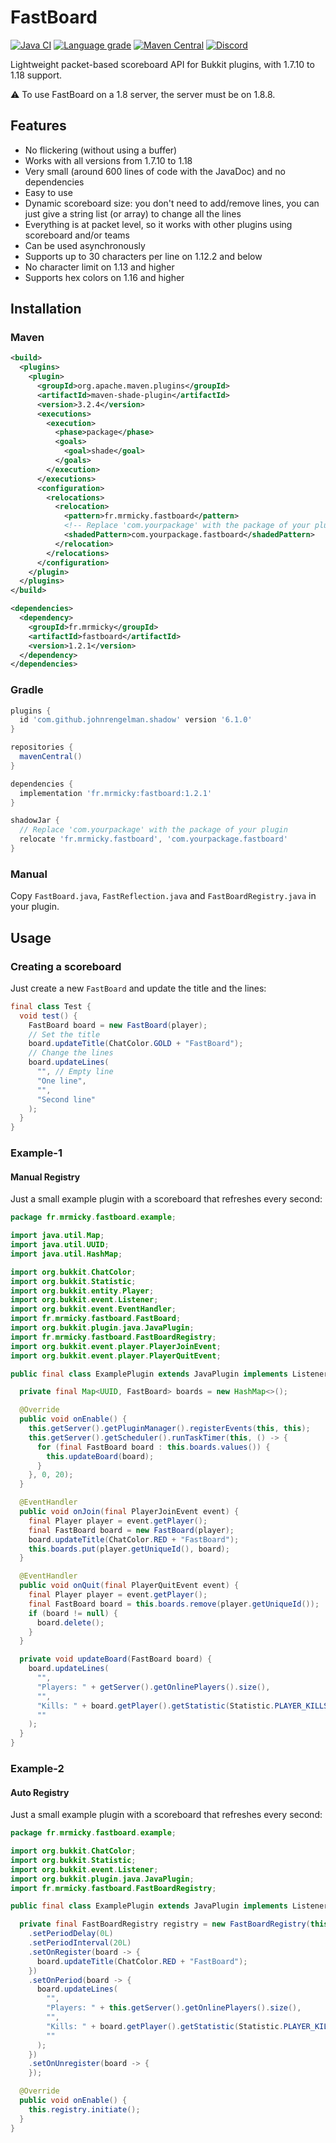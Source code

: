 # FastBoard

[![Java CI](https://github.com/MrMicky-FR/FastBoard/actions/workflows/build.yml/badge.svg)](https://github.com/MrMicky-FR/FastBoard/actions/workflows/build.yml)
[![Language grade](https://img.shields.io/lgtm/grade/java/github/MrMicky-FR/FastBoard.svg?logo=lgtm&logoWidth=18&label=code%20quality)](https://lgtm.com/projects/g/MrMicky-FR/FastBoard/context:java)
[![Maven Central](https://img.shields.io/maven-central/v/fr.mrmicky/fastboard.svg?label=Maven%20Central)](https://search.maven.org/search?q=g:%22fr.mrmicky%22%20AND%20a:%22fastboard%22)
[![Discord](https://img.shields.io/discord/390919659874156560.svg?colorB=5865f2&label=Discord&logo=discord&logoColor=white)](https://discord.gg/q9UwaBT)

Lightweight packet-based scoreboard API for Bukkit plugins, with 1.7.10 to 1.18 support.

⚠️ To use FastBoard on a 1.8 server, the server must be on 1.8.8.

## Features

* No flickering (without using a buffer)
* Works with all versions from 1.7.10 to 1.18
* Very small (around 600 lines of code with the JavaDoc) and no dependencies
* Easy to use
* Dynamic scoreboard size: you don't need to add/remove lines, you can just give a string list (or array) to change all
  the lines
* Everything is at packet level, so it works with other plugins using scoreboard and/or teams
* Can be used asynchronously
* Supports up to 30 characters per line on 1.12.2 and below
* No character limit on 1.13 and higher
* Supports hex colors on 1.16 and higher

## Installation

### Maven

```xml
<build>
  <plugins>
    <plugin>
      <groupId>org.apache.maven.plugins</groupId>
      <artifactId>maven-shade-plugin</artifactId>
      <version>3.2.4</version>
      <executions>
        <execution>
          <phase>package</phase>
          <goals>
            <goal>shade</goal>
          </goals>
        </execution>
      </executions>
      <configuration>
        <relocations>
          <relocation>
            <pattern>fr.mrmicky.fastboard</pattern>
            <!-- Replace 'com.yourpackage' with the package of your plugin ! -->
            <shadedPattern>com.yourpackage.fastboard</shadedPattern>
          </relocation>
        </relocations>
      </configuration>
    </plugin>
  </plugins>
</build>

<dependencies>
  <dependency>
    <groupId>fr.mrmicky</groupId>
    <artifactId>fastboard</artifactId>
    <version>1.2.1</version>
  </dependency>
</dependencies>
```

### Gradle

```groovy
plugins {
  id 'com.github.johnrengelman.shadow' version '6.1.0'
}

repositories {
  mavenCentral()
}

dependencies {
  implementation 'fr.mrmicky:fastboard:1.2.1'
}

shadowJar {
  // Replace 'com.yourpackage' with the package of your plugin 
  relocate 'fr.mrmicky.fastboard', 'com.yourpackage.fastboard'
}
```

### Manual

Copy `FastBoard.java`, `FastReflection.java` and `FastBoardRegistry.java` in your plugin.

## Usage

### Creating a scoreboard

Just create a new `FastBoard` and update the title and the lines:

```java
final class Test {
  void test() {
    FastBoard board = new FastBoard(player);
    // Set the title
    board.updateTitle(ChatColor.GOLD + "FastBoard");
    // Change the lines
    board.updateLines(
      "", // Empty line
      "One line",
      "",
      "Second line"
    );
  }
}
```

### Example-1

#### Manual Registry

Just a small example plugin with a scoreboard that refreshes every second:

```java
package fr.mrmicky.fastboard.example;

import java.util.Map;
import java.util.UUID;
import java.util.HashMap;

import org.bukkit.ChatColor;
import org.bukkit.Statistic;
import org.bukkit.entity.Player;
import org.bukkit.event.Listener;
import org.bukkit.event.EventHandler;
import fr.mrmicky.fastboard.FastBoard;
import org.bukkit.plugin.java.JavaPlugin;
import fr.mrmicky.fastboard.FastBoardRegistry;
import org.bukkit.event.player.PlayerJoinEvent;
import org.bukkit.event.player.PlayerQuitEvent;

public final class ExamplePlugin extends JavaPlugin implements Listener {

  private final Map<UUID, FastBoard> boards = new HashMap<>();

  @Override
  public void onEnable() {
    this.getServer().getPluginManager().registerEvents(this, this);
    this.getServer().getScheduler().runTaskTimer(this, () -> {
      for (final FastBoard board : this.boards.values()) {
        this.updateBoard(board);
      }
    }, 0, 20);
  }

  @EventHandler
  public void onJoin(final PlayerJoinEvent event) {
    final Player player = event.getPlayer();
    final FastBoard board = new FastBoard(player);
    board.updateTitle(ChatColor.RED + "FastBoard");
    this.boards.put(player.getUniqueId(), board);
  }

  @EventHandler
  public void onQuit(final PlayerQuitEvent event) {
    final Player player = event.getPlayer();
    final FastBoard board = this.boards.remove(player.getUniqueId());
    if (board != null) {
      board.delete();
    }
  }

  private void updateBoard(FastBoard board) {
    board.updateLines(
      "",
      "Players: " + getServer().getOnlinePlayers().size(),
      "",
      "Kills: " + board.getPlayer().getStatistic(Statistic.PLAYER_KILLS),
      ""
    );
  }
}
```

### Example-2

#### Auto Registry

Just a small example plugin with a scoreboard that refreshes every second:

```java
package fr.mrmicky.fastboard.example;

import org.bukkit.ChatColor;
import org.bukkit.Statistic;
import org.bukkit.event.Listener;
import org.bukkit.plugin.java.JavaPlugin;
import fr.mrmicky.fastboard.FastBoardRegistry;

public final class ExamplePlugin extends JavaPlugin implements Listener {

  private final FastBoardRegistry registry = new FastBoardRegistry(this)
    .setPeriodDelay(0L)
    .setPeriodInterval(20L)
    .setOnRegister(board -> {
      board.updateTitle(ChatColor.RED + "FastBoard");
    })
    .setOnPeriod(board -> {
      board.updateLines(
        "",
        "Players: " + this.getServer().getOnlinePlayers().size(),
        "",
        "Kills: " + board.getPlayer().getStatistic(Statistic.PLAYER_KILLS),
        ""
      );
    })
    .setOnUnregister(board -> {
    });

  @Override
  public void onEnable() {
    this.registry.initiate();
  }
}
```

